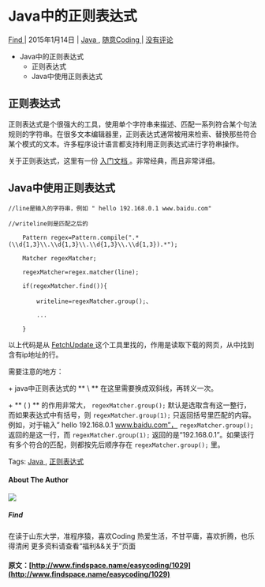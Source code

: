 #  Java中的正则表达式 

[ Find ](http://www.findspace.name/author/find) |  2015年1月14日  |  [ Java ](http://www.findspace.name/category/easycoding/java) , [ 随意Coding ](http://www.findspace.name/category/easycoding) |  [ 没有评论  ](http://www.findspace.name/easycoding/1029#comments)

  * Java中的正则表达式 
    * 正则表达式 
    * Java中使用正则表达式 

##  正则表达式 

正则表达式是个很强大的工具，使用单个字符串来描述、匹配一系列符合某个句法规则的字符串。在很多文本编辑器里，正则表达式通常被用来检索、替换那些符合某个模式的文本。许多程序设计语言都支持利用正则表达式进行字符串操作。 

关于正则表达式，这里有一份 [ 入门文档 ](http://pan.baidu.com/s/1sjNnY4t) 。非常经典，而且非常详细。 

##  Java中使用正则表达式 
    
    
    //line是输入的字符串，例如 " hello 192.168.0.1 www.baidu.com"
    //writeline则是匹配之后的
        Pattern regex=Pattern.compile(".*(\\d{1,3}\\.\\d{1,3}\\.\\d{1,3}\\.\\d{1,3}).*");
        Matcher regexMatcher;
        regexMatcher=regex.matcher(line);
        if(regexMatcher.find()){
            writeline=regexMatcher.group();、
            ...
        }
    

以上代码是从 [ FetchUpdate ](https://git.oschina.net/findspace/FetchUpdate) 这个工具里找的，作用是读取下载的网页，从中找到含有ip地址的行。 

需要注意的地方： 

\+ java中正则表达式的 ** \ ** 在这里需要换成双斜线，再转义一次。 

\+ ** ( ) ** 的作用非常大， ` regexMatcher.group(); ` 默认是选取含有这一整行，而如果表达式中有括号，则 ` regexMatcher.group(1); ` 只返回括号里匹配的内容。例如，对于输入” hello 192.168.0.1 www.baidu.com”， ` regexMatcher.group(); ` 返回的是这一行，而 ` regexMatcher.group(1); ` 返回的是“192.168.0.1”。如果该行有多个符合的匹配，则都按先后顺序存在 ` regexMatcher.group(); ` 里。 

Tags:  [ Java ](http://www.findspace.name/tag/java) , [ 正则表达式 ](http://www.findspace.name/tag/%e6%ad%a3%e5%88%99%e8%a1%a8%e8%be%be%e5%bc%8f)

####  About The Author 

![](http://bcs.duapp.com/findspace//blog/201502//gravatar.png)

#####  Find 

在读于山东大学，准程序猿，喜欢Coding 热爱生活，不甘平庸，喜欢折腾，也乐得清闲 更多资料请查看“福利&&关于”页面 
#### 原文：[http://www.findspace.name/easycoding/1029](http://www.findspace.name/easycoding/1029)